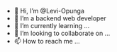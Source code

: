 - 👋 Hi, I’m @Levi-Opunga
- 👀 I’m a backend web developer
- 🌱 I’m currently learning ...
- 💞️ I’m looking to collaborate on ...
- 📫 How to reach me ...

<!---
Levi-Opunga/Levi-Opunga is a ✨ special ✨ repository because its `README.md` (this file) appears on your GitHub profile.
You can click the Preview link to take a look at your changes.
--->
